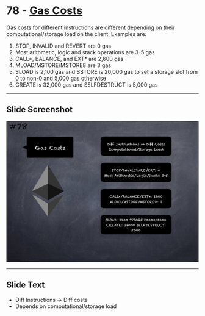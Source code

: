 # 78 - [Gas Costs](Gas%20Costs.md)

Gas costs for different instructions are different depending on their computational/storage load on the client. Examples are:
1. STOP, INVALID and REVERT are 0 gas
2. Most arithmetic, logic and stack operations are 3-5 gas
3. CALL\*, BALANCE, and EXT\* are 2,600 gas
4. MLOAD/MSTORE/MSTORE8 are 3 gas
5. SLOAD is 2,100 gas and SSTORE is 20,000 gas to set a storage slot from 0 to non-0 and 5,000 gas otherwise
6. CREATE is 32,000 gas and SELFDESTRUCT is 5,000 gas 
___
## Slide Screenshot
![078.jpg](../../images/1.%20Ethereum%20101/078.jpg)
___
## Slide Text
- Diff Instructions -> Diff costs
- Depends on computational/storage load

